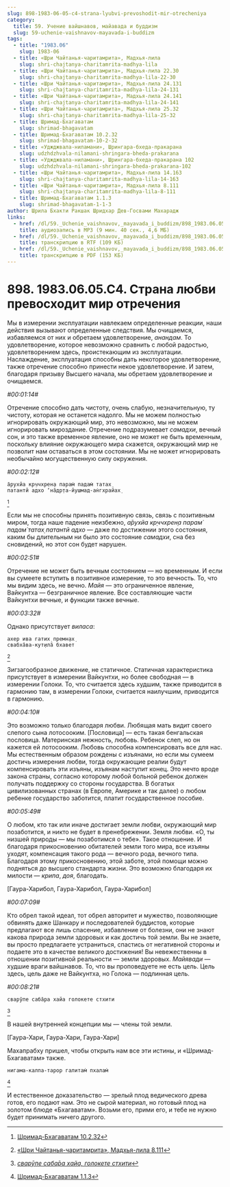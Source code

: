 ```yaml
---
slug: 898-1983-06-05-c4-strana-lyubvi-prevoshodit-mir-otrecheniya
category:
  title: 59. Учение вайшнавов, майавада и буддизм
  slug: 59-uchenie-vaishnavov-mayavada-i-buddizm
tags:
  - title: "1983.06"
    slug: 1983-06
  - title: «Шри Чайтанья-чаритамрита», Мадхья-лила
    slug: shri-chajtanya-charitamrita-madhya-lila
  - title: «Шри Чайтанья-чаритамрита», Мадхья-лила 22.30
    slug: shri-chajtanya-charitamrita-madhya-lila-22-30
  - title: «Шри Чайтанья-чаритамрита», Мадхья-лила 24.131
    slug: shri-chajtanya-charitamrita-madhya-lila-24-131
  - title: «Шри Чайтанья-чаритамрита», Мадхья-лила 24.141
    slug: shri-chajtanya-charitamrita-madhya-lila-24-141
  - title: «Шри Чайтанья-чаритамрита», Мадхья-лила 25.32
    slug: shri-chajtanya-charitamrita-madhya-lila-25-32
  - title: Шримад-Бхагаватам
    slug: shrimad-bhagavatam
  - title: Шримад-Бхагаватам 10.2.32
    slug: shrimad-bhagavatam-10-2-32
  - title: «Уджджвала-ниламани», Шрингара-бхеда-пракарана
    slug: udzhdzhvala-nilamani-shringara-bheda-prakarana
  - title: «Уджджвала-ниламани», Шрингара-бхеда-пракарана 102
    slug: udzhdzhvala-nilamani-shringara-bheda-prakarana-102
  - title: «Шри Чайтанья-чаритамрита», Мадхья-лила 14.163
    slug: shri-chajtanya-charitamrita-madhya-lila-14-163
  - title: «Шри Чайтанья-чаритамрита», Мадхья-лила 8.111
    slug: shri-chajtanya-charitamrita-madhya-lila-8-111
  - title: Шримад-Бхагаватам 1.1.3
    slug: shrimad-bhagavatam-1-1-3
author: Шрила Бхакти Ракшак Шридхар Дев-Госвами Махарадж
links:
  - href: /dl/59._Uchenie_vaishnavov,_mayavada_i_buddizm/898_1983.06.05.C4_SridharMj_Strana_lubvi_prevoshodit_mir_otrecheniya.mp3
    title: аудиозапись в MP3 (9 мин. 40 сек., 4,6 МБ)
  - href: /dl/59._Uchenie_vaishnavov,_mayavada_i_buddizm/898_1983.06.05.C4_SridharMj_Strana_lubvi_prevoshodit_mir_otrecheniya.rtf
    title: транскрипцию в RTF (109 КБ)
  - href: /dl/59._Uchenie_vaishnavov,_mayavada_i_buddizm/898_1983.06.05.C4_SridharMj_Strana_lubvi_prevoshodit_mir_otrecheniya.pdf
    title: транскрипцию в PDF (153 КБ)
---
```


# 898. 1983.06.05.C4. Страна любви превосходит мир отречения

Мы в измерении эксплуатации навлекаем определенные реакции, наши действия вызывают определенные следствия. Мы очищаемся, избавляемся от них и обретаем удовлетворение, *анандам*. То удовлетворение, которое невозможно сравнить с любой радостью, удовлетворением здесь, проистекающим из эксплуатации. Наслаждение, эксплуатация способны дать некоторое удовлетворение, также отречение способно принести некое удовлетворение. И затем, благодаря призыву Высшего начала, мы обретаем удовлетворение и очищаемся.

*#00:01:14#*

Отречение способно дать чистоту, очень слабую, незначительную, ту чистоту, которая не останется надолго. Мы не можем полностью игнорировать окружающий мир, это невозможно, мы не можем игнорировать мироздание. Отречение подразумевает *самадхи*, вечный сон, и это также временное явление, оно не может не быть временным, поскольку влияние окружающего мира скажется, окружающий мир не позволит нам оставаться в этом состоянии. Мы не может игнорировать необычайно могущественную силу окружения.

*#00:02:12#*

    а̄рухйа кр̣ччхрен̣а парам̇ падам̇ татах̣
    патантй адхо ‘на̄др̣та-йушмад-ан̇гхрайах̣
[^_ftn1]

Если мы не способны принять позитивную связь, связь с позитивным миром, тогда наше падение неизбежно, *а̄рухйа кр̣ччхрен̣а парам̇ падам̇ татах̣ патантй адхо* — даже по достижении этого состояния, каким бы длительным ни было это состояние *самадхи*, сна без сновидений, но этот сон будет нарушен.

*#00:02:51#*

Отречение не может быть вечным состоянием — но временным. И если вы сумеете вступить в позитивное измерение, то это вечность. То, что мы видим здесь, не вечно. *Майя* — это ограниченное явление, Вайкунтха — безграничное явление. Все составляющие части Вайкунтхи вечные, и функции также вечные.

*#00:03:32#*

Однако присутствует *виласа*:

    ахер ива гатих̣ премн̣ах̣
    свабха̄ва-кут̣ила̄ бхавет
[^_ftn2]

Зигзагообразное движение, не статичное. Статичная характеристика присутствует в измерении Вайкунтхи, но более свободная — в измерении Голоки. То, что считается здесь худшим, также приводится в гармонию там, в измерении Голоки, считается наилучшим, приводится в гармонию.

*#00:04:10#*

Это возможно только благодаря любви. Любящая мать видит своего слепого сына лотосооким. [Пословица] — есть такая бенгальская пословица. Материнская нежность, любовь. Ребенок слеп, но он кажется ей лотосооким. Любовь способна компенсировать все для нас. Мы естественным образом рождены с изъянами, но если мы сумеем достичь измерения любви, тогда окружающие реалии будут компенсировать эти изъяны, изъянам наступит конец. Это нечто вроде закона страны, согласно которому любой больной ребенок должен получать поддержку со стороны государства. В богатых цивилизованных странах (в Европе, Америке и так далее) о любом ребенке государство заботится, платит государственное пособие.

*#00:05:49#*

О любом, кто так или иначе достигает земли любви, окружающий мир позаботится, и никто не будет в пренебрежении. Земля любви. «О, ты низшей природы — мы позаботимся о тебе». Такое отношение. И благодаря прикосновению обитателей земли того мира, все изъяны уходят, компенсация такого рода — вечного рода, вечного типа. Благодаря этому прикосновению, этой заботе, этой помощи можно подняться до высшего стандарта жизни. Это возможно благодаря их милости — *крипа*, *доя*, благодать.

[Гаура-Харибол, Гаура-Харибол, Гаура-Харибол]

*#00:07:09#*

Кто обрел такой идеал, тот обрел авторитет и мужество, позволяющие обвинять даже Шанкару и последователей буддистов, которые предлагают все лишь спасение, избавление от болезни, они не знают какова природа земли здоровых и как достичь той земли. Вы не знаете, вы просто предлагаете устраниться, спастись от негативной стороны и подаете это в качестве великого достижения! Вы невежественны в отношении позитивной реальности — земли здоровых. *Майявади* — худшие враги вайшнавов. То, что вы проповедуете не есть цель. Цель здесь, цель даже не Вайкунтха, но Голока — подлинная цель.

*#00:08:21#*

    сварӯпе саба̄ра хайа голокете стхити
[^_ftn3]

В нашей внутренней концепции мы — члены той земли.

[Гаура-Хари, Гаура-Хари, Гаура-Хари]

Махапрабху пришел, чтобы открыть нам все эти истины, и «Шримад-Бхагаватам» также.

    нигама-калпа-тарор галитам̇ пхалам̇
[^_ftn4]

И естественное доказательство — зрелый плод ведического древа готов, его подают нам. Это не сырой материал, но готовый плод на золотом блюде «Бхагаватам». Возьми его, прими его, и тебе не нужно будет принимать ничего другого.



[^_ftn1]: [Шримад-Бхагаватам 10.2.32](../notes/shrimad-bhagavatam/shrimad-bhagavatam-10-2-32.md)

[^_ftn2]: [«Шри Чайтанья-чаритамрита», Мадхья-лила 8.111](../notes/shri-chajtanya-charitamrita-madhya-lila/shri-chajtanya-charitamrita-madhya-lila-8-111.md)

[^_ftn3]: [*сварӯпе саба̄ра хайа, голокете стхити*](../notes/shloka/svarupe-sabara-haja-golokete-sthiti.md)

[^_ftn4]: [Шримад-Бхагаватам 1.1.3](../notes/shrimad-bhagavatam/shrimad-bhagavatam-1-1-3.md)
